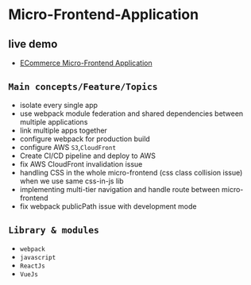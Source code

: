 # Micro-Frontend-Application

## live demo

- [ECommerce Micro-Frontend Application](https://d27khfmjokixtz.cloudfront.net/)

## `Main concepts/Feature/Topics`

- isolate every single app
- use webpack module federation and shared dependencies between multiple applications
- link multiple apps together
- configure webpack for production build
- configure AWS `S3`,`CloudFront`
- Create CI/CD pipeline and deploy to AWS
- fix AWS CloudFront invalidation issue
- handling CSS in the whole micro-frontend (css class collision issue) when we use same css-in-js lib
- implementing multi-tier navigation and handle route between micro-frontend
- fix webpack publicPath issue with development mode

## `Library & modules`

- `webpack`
- `javascript`
- `ReactJs`
- `VueJs`
